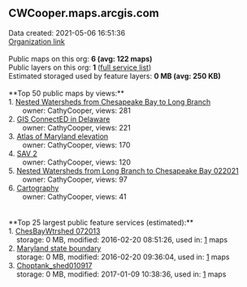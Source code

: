 <h2>CWCooper.maps.arcgis.com</h2> Data created: 2021-05-06 16:51:36 <br /><a target='new' href='https://CWCooper.maps.arcgis.com'>Organization link</a><br /><br />Public maps on this org: <b>6 (avg: 122 maps)</b><br />Public layers on this org: <b>1 </b>(<a target='new' href='https://services.arcgis.com/AWWAuK697it8xKsO/ArcGIS/rest/services'>full service list</a>)<br />Estimated storaged used by feature layers: <b>0 MB (avg: 250 KB)</b><br /><br />**Top 50 public maps by views:**<br />  1. <a target='new' href='https://www.arcgis.com/home/item.html?id=c6b9f3ea643f49a1b749eebeb60531d2'>Nested Watersheds from Chesapeake Bay to Long Branch</a> <br />  &nbsp;&nbsp;&nbsp;&nbsp; &nbsp;&nbsp;owner: CathyCooper, views: 281<br />  2. <a target='new' href='https://www.arcgis.com/home/item.html?id=d6187f2757464cd7ba6493fe01f68e0c'>GIS ConnectED in Delaware</a> <br />  &nbsp;&nbsp;&nbsp;&nbsp; &nbsp;&nbsp;owner: CathyCooper, views: 221<br />  3. <a target='new' href='https://www.arcgis.com/home/item.html?id=7642c46cc6d84bbab8c99d5d1af68839'>Atlas of Maryland elevation</a> <br />  &nbsp;&nbsp;&nbsp;&nbsp; &nbsp;&nbsp;owner: CathyCooper, views: 170<br />  4. <a target='new' href='https://www.arcgis.com/home/item.html?id=d93adef11b1a44a4a9c7bfb539b09e2d'>SAV 2</a> <br />  &nbsp;&nbsp;&nbsp;&nbsp; &nbsp;&nbsp;owner: CathyCooper, views: 120<br />  5. <a target='new' href='https://www.arcgis.com/home/item.html?id=a871d12077ff4cb7bd0430d14292a9ad'>Nested Watersheds from Long Branch to Chesapeake Bay 022021</a> <br />  &nbsp;&nbsp;&nbsp;&nbsp; &nbsp;&nbsp;owner: CathyCooper, views: 97<br />  6. <a target='new' href='https://www.arcgis.com/home/item.html?id=254529c923be4c2f83a063d9ed4c5438'>Cartography</a> <br />  &nbsp;&nbsp;&nbsp;&nbsp; &nbsp;&nbsp;owner: CathyCooper, views: 41<br /><br /><br />**Top 25 largest public feature services (estimated):**<br /> 1. <a target='new' href='https://www.arcgis.com/home/item.html?id=08c90cbceb3d40a19205e97d932de81b'>ChesBayWtrshed 072013</a><br /> &nbsp;&nbsp;&nbsp;&nbsp;storage: 0 MB, modified: 2016-02-20 08:51:26,  used in: <a target='new' href='https://ed-ind-tb.s3-us-west-1.amazonaws.com/ADI/08c90cbceb3d40a19205e97d932de81b.html'> 1</a> maps<br /> 2. <a target='new' href='https://www.arcgis.com/home/item.html?id=9f0a06500c8c4ea29afb76de1c40be8c'>Maryland state boundary</a><br /> &nbsp;&nbsp;&nbsp;&nbsp;storage: 0 MB, modified: 2016-02-20 09:36:04,  used in: <a target='new' href='https://ed-ind-tb.s3-us-west-1.amazonaws.com/ADI/9f0a06500c8c4ea29afb76de1c40be8c.html'> 1</a> maps<br /> 3. <a target='new' href='https://www.arcgis.com/home/item.html?id=00d2fbc57e924a24bdcdb092da5f2dc9'>Choptank_shed010917</a><br /> &nbsp;&nbsp;&nbsp;&nbsp;storage: 0 MB, modified: 2017-01-09 10:38:36,  used in: <a target='new' href='https://ed-ind-tb.s3-us-west-1.amazonaws.com/ADI/00d2fbc57e924a24bdcdb092da5f2dc9.html'> 1</a> maps<br />